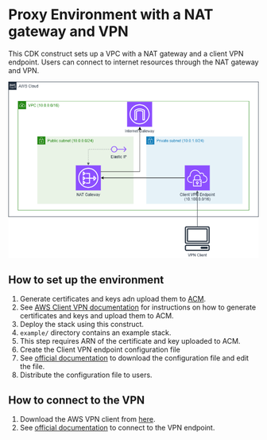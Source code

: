 # Proxy Environment with a NAT gateway and VPN

This CDK construct sets up a VPC with a NAT gateway and a client VPN endpoint.
Users can connect to internet resources through the NAT gateway and VPN.

![Architecture](./system-architecture.drawio.png)

## How to set up the environment

1. Generate certificates and keys adn upload them to [ACM](https://aws.amazon.com/certificate-manager/).
  1. See [AWS Client VPN documentation](https://docs.aws.amazon.com/vpn/latest/clientvpn-admin/client-auth-mutual-enable.html) for instructions on how to generate certificates and keys and upload them to ACM. 
1. Deploy the stack using this construct.
  1. `example/` directory contains an example stack.
  1. This step requires ARN of the certificate and key uploaded to ACM.
1. Create the Client VPN endpoint configuration file
  1. See [official documentation](https://docs.aws.amazon.com/vpn/latest/clientvpn-admin/cvpn-getting-started.html#cvpn-getting-started-config) to download the configuration file and edit the file.
1. Distribute the configuration file to users.

## How to connect to the VPN

1. Download the AWS VPN client from [here](https://aws.amazon.com/vpn/client-vpn-download/).
2. See [official documentation](https://docs.aws.amazon.com/vpn/latest/clientvpn-user/connect-aws-client-vpn-connect.html) to connect to the VPN endpoint.